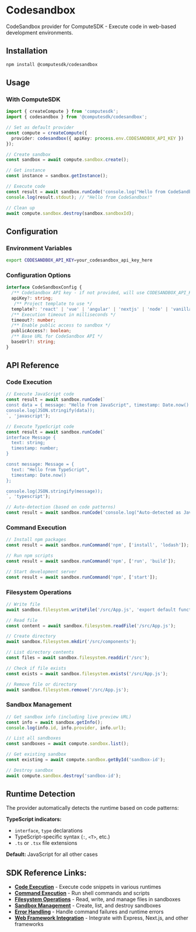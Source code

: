 # Codesandbox

CodeSandbox provider for ComputeSDK - Execute code in web-based development environments.

## Installation

```bash
npm install @computesdk/codesandbox
```

## Usage

### With ComputeSDK

```typescript
import { createCompute } from 'computesdk';
import { codesandbox } from '@computesdk/codesandbox';

// Set as default provider
const compute = createCompute({ 
  provider: codesandbox({ apiKey: process.env.CODESANDBOX_API_KEY }) 
});

// Create sandbox
const sandbox = await compute.sandbox.create();

// Get instance
const instance = sandbox.getInstance();

// Execute code
const result = await sandbox.runCode('console.log("Hello from CodeSandbox!")');
console.log(result.stdout); // "Hello from CodeSandbox!"

// Clean up
await compute.sandbox.destroy(sandbox.sandboxId);
```


## Configuration

### Environment Variables

```bash
export CODESANDBOX_API_KEY=your_codesandbox_api_key_here
```

### Configuration Options

```typescript
interface CodeSandboxConfig {
  /** CodeSandbox API key - if not provided, will use CODESANDBOX_API_KEY env var */
  apiKey?: string;
   /** Project template to use */
  template?: 'react' | 'vue' | 'angular' | 'nextjs' | 'node' | 'vanilla';
  /** Execution timeout in milliseconds */
  timeout?: number;
  /** Enable public access to sandbox */
  publicAccess?: boolean;
  /** Base URL for CodeSandbox API */
  baseUrl?: string;
}
```

## API Reference

### Code Execution

```typescript
// Execute JavaScript code
const result = await sandbox.runCode(`
const data = { message: "Hello from JavaScript", timestamp: Date.now() };
console.log(JSON.stringify(data));
`, 'javascript');

// Execute TypeScript code  
const result = await sandbox.runCode(`
interface Message {
  text: string;
  timestamp: number;
}

const message: Message = {
  text: "Hello from TypeScript",
  timestamp: Date.now()
};

console.log(JSON.stringify(message));
`, 'typescript');

// Auto-detection (based on code patterns)
const result = await sandbox.runCode('console.log("Auto-detected as JavaScript")');
```

### Command Execution

```typescript
// Install npm packages
const result = await sandbox.runCommand('npm', ['install', 'lodash']);

// Run npm scripts
const result = await sandbox.runCommand('npm', ['run', 'build']);

// Start development server
const result = await sandbox.runCommand('npm', ['start']);
```

### Filesystem Operations

```typescript
// Write file
await sandbox.filesystem.writeFile('/src/App.js', 'export default function App() { return <h1>Hello</h1>; }');

// Read file
const content = await sandbox.filesystem.readFile('/src/App.js');

// Create directory
await sandbox.filesystem.mkdir('/src/components');

// List directory contents
const files = await sandbox.filesystem.readdir('/src');

// Check if file exists
const exists = await sandbox.filesystem.exists('/src/App.js');

// Remove file or directory
await sandbox.filesystem.remove('/src/App.js');
```

### Sandbox Management

```typescript
// Get sandbox info (including live preview URL)
const info = await sandbox.getInfo();
console.log(info.id, info.provider, info.url);

// List all sandboxes
const sandboxes = await compute.sandbox.list();

// Get existing sandbox
const existing = await compute.sandbox.getById('sandbox-id');

// Destroy sandbox
await compute.sandbox.destroy('sandbox-id');
```

## Runtime Detection

The provider automatically detects the runtime based on code patterns:

**TypeScript indicators:**
- `interface`, `type` declarations
- TypeScript-specific syntax (`:`, `<T>`, etc.)
- `.ts` or `.tsx` file extensions

**Default:** JavaScript for all other cases

## SDK Reference Links:

- **[Code Execution](./reference/code-execution)** - Execute code snippets in various runtimes
- **[Command Execution](./reference/code-execution#runcommand-method)** - Run shell commands and scripts
- **[Filesystem Operations](./reference/filesystem)** - Read, write, and manage files in sandboxes
- **[Sandbox Management](./reference/sandbox-management.md)** - Create, list, and destroy sandboxes
- **[Error Handling](./reference/api-integration.md#error-handling)** - Handle command failures and runtime errors
- **[Web Framework Integration](./reference/api-integration#web-framework-integration)** - Integrate with Express, Next.js, and other frameworks
